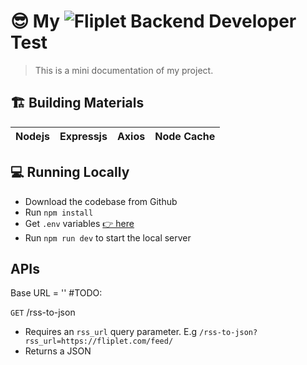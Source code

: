 # 😎 My ![Fliplet](https://ci3.googleusercontent.com/proxy/6d1S5rWqJET_4X1kAujbiobIVTc2O7ZuodUPKp_5RKLNTPHtXcd6v2AVmA_sh64sybduzpv_31nCwYxodisdhXKJLIn_DOCI5c_1D0vUlAIwAgnk3OC7Ol0=s0-d-e1-ft#https://fliplet.com/wp-content/uploads/2019/04/Email-signature-3-2.gif "Fliplet") Backend Developer Test

> This is a mini documentation of my project.

## 🏗 Building Materials

| Nodejs | Expressjs | Axios | Node Cache |
| :----: | :-------: | :---: | :--------: |

## 💻 Running Locally

- Download the codebase from Github
- Run `npm install`
- Get `.env` variables [👉 here](https://drive.google.com/file/d/18yozDnUXOhnFG1fZ3ug-ioKSFMmcjOjZ/view?usp=sharing)
- Run `npm run dev` to start the local server

## APIs

Base URL = '' #TODO:

`GET` /rss-to-json

- Requires an `rss_url` query parameter. E.g `/rss-to-json?rss_url=https://fliplet.com/feed/`
- Returns a JSON
